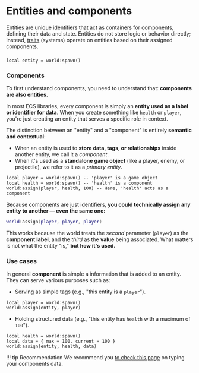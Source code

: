 # Entities and components

Entities are unique identifiers that act as containers for components, defining their data and state.
Entities do not store logic or behavior directly; instead, [traits](Traits.md) (systems) operate on entities based on their assigned components.

### 

```luau linenums="1"
local entity = world:spawn()
```

### Components

To first understand components, you need to understand that: **components are also entities.**

In most ECS libraries, every component is simply an **entity used as a label or identifier for data**.
When you create something like `health` or `player`, you're just creating an entity that serves a specific role in context.

The distinction between an "entity" and a "component" is entirely **semantic and contextual**:

- When an entity is used to **store data, tags, or relationships** inside another entity, we call it a *component*.
- When it's used as a **standalone game object** (like a player, enemy, or projectile), we refer to it as a *primary entity*.

```luau linenums="1"
local player = world:spawn() -- 'player' is a game object
local health = world:spawn() -- 'health' is a component
world:assign(player, health, 100) -- Here, 'health' acts as a component
```

Because components are just identifiers, **you could technically assign any entity to another — even the same one:**
```lua linenums="4"
world:assign(player, player, player)
```

This works because the world treats the *second* parameter (`player`) as the **component label**,
and the *third* as the **value** being associated. What matters is not what the entity "is," **but how it's used.**

### Use cases

In general **component** is simple a information that is added to an entity.
They can serve various purposes such as:

- Serving as simple tags (e.g., "this entity is a `player`").
```luau linenums="1"
local player = world:spawn()
world:assign(entity, player)
```

- Holding structured data (e.g., "this entity has `health` with a maximum of `100`").
```luau linenums="1"
local health = world:spawn()
local data = { max = 100, current = 100 }
world:assign(entity, health, data)
```

!!! tip Recommendation
    We recommend you [to check this page](../Guides/Strict-typing.md) on typing your components data.